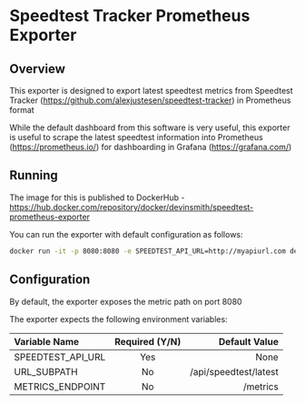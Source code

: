 # Speedtest Tracker Prometheus Exporter

## Overview

This exporter is designed to export latest speedtest metrics from Speedtest Tracker (https://github.com/alexjustesen/speedtest-tracker) in Prometheus format

While the default dashboard from this software is very useful, this exporter is useful to scrape the latest speedtest information into Prometheus (https://prometheus.io/) for dashboarding in Grafana (https://grafana.com/)

## Running

The image for this is published to DockerHub - https://hub.docker.com/repository/docker/devinsmith/speedtest-prometheus-exporter

You can run the exporter with default configuration as follows:

```bash
docker run -it -p 8080:8080 -e SPEEDTEST_API_URL=http://myapiurl.com devinsmith/speedtest-prometheus-exporter:latest
```

## Configuration

By default, the exporter exposes the metric path on port 8080

The exporter expects the following environment variables:

| Variable Name              | Required (Y/N) | Default Value |
| :---------------- | :------: | ----: |
| SPEEDTEST_API_URL        |   Yes   | None |
| URL_SUBPATH          |   No   | /api/speedtest/latest |
| METRICS_ENDPOINT    |  No   | /metrics |
